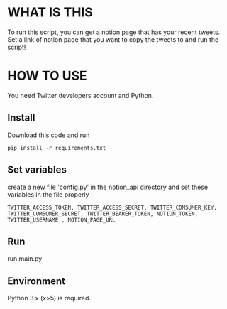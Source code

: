 # WHAT IS THIS
To run this script, you can get a notion page that has your recent tweets. Set a link of notion page that you want to copy the tweets to and run the script!

# HOW TO USE
You need Twitter developers account and Python.

## Install
Download this code and run
```
pip install -r requirements.txt
```
## Set variables

create a new file 'config.py' in the notion_api directory and set these variables in the file properly
``` 
TWITTER_ACCESS_TOKEN, TWITTER_ACCESS_SECRET, TWITTER_COMSUMER_KEY, TWITTER_COMSUMER_SECRET, TWITTER_BEARER_TOKEN, NOTION_TOKEN, TWITTER_USERNAME , NOTION_PAGE_URL
```

## Run
run main.py

## Environment
Python 3.x (x>5) is required.
